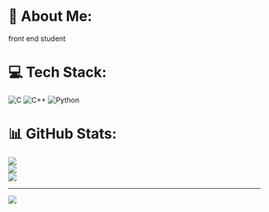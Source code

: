 # 💫 About Me:
front end student<br>


# 💻 Tech Stack:
![C](https://img.shields.io/badge/c-%2300599C.svg?style=for-the-badge&logo=c&logoColor=white) ![C++](https://img.shields.io/badge/c++-%2300599C.svg?style=for-the-badge&logo=c%2B%2B&logoColor=white) ![Python](https://img.shields.io/badge/python-3670A0?style=for-the-badge&logo=python&logoColor=ffdd54)
# 📊 GitHub Stats:
![](https://github-readme-stats.vercel.app/api?username=Jbuenoss&theme=react&hide_border=false&include_all_commits=true&count_private=false)<br/>
![](https://github-readme-streak-stats.herokuapp.com/?user=Jbuenoss&theme=react&hide_border=false)<br/>
![](https://github-readme-stats.vercel.app/api/top-langs/?username=Jbuenoss&theme=react&hide_border=false&include_all_commits=true&count_private=false&layout=compact)

---
[![](https://visitcount.itsvg.in/api?id=Jbuenoss&icon=0&color=0)](https://visitcount.itsvg.in)

<!-- Proudly created with GPRM ( https://gprm.itsvg.in ) -->
